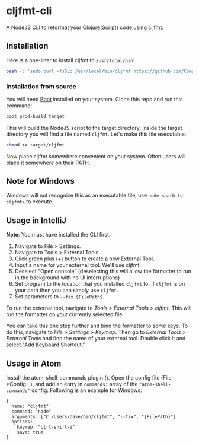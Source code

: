 # cljfmt-cli

A NodeJS CLI to reformat your Clojure(Script) code using [cljfmt](https://github.com/weavejester/cljfmt).

## Installation

Here is a one-liner to install cljfmt to `/usr/local/bin`:

```bash
bash -c 'sudo curl -fsSLo /usr/local/bin/cljfmt https://github.com/ComputeSoftware/cljfmt-cli/releases/download/v1.2/cljfmt && sudo chmod +x /usr/local/bin/cljfmt'
```


### Installation from source
You will need [Boot](https://github.com/boot-clj/boot) installed on your system. Clone this repo and run this command:

```bash
boot prod-build target
```

This will build the NodeJS script to the target directory. Inside the target directory
you will find a file named `cljfmt`. Let's make this file executable.

```bash
chmod +x target/cljfmt
```

Now place cljfmt somewhere convenient on your system. Often users will place it somewhere
on their PATH.

## Note for Windows
Windows will not recognize this as an executable file, use `node <path-to-cljfmt>` to execute.

## Usage in IntelliJ

**Note**: You must have installed the CLI first.

1. Navigate to File > Settings.
2. Navigate to Tools > External Tools.
3. Click green plus (+) button to create a new External Tool.
4. Input a name for your external tool. We'll use cljfmt.
5. Deselect "Open console" (deselecting this will allow the formatter to run in the background with no UI interruptions)
6. Set program to the location that you installed `cljfmt` to. If `cljfmt` is on your path then you can simply use `cljfmt`.
7. Set parameters to `--fix $FilePath$`.

To run the external tool, navigate to *Tools > External Tools > cljfmt*. This will run the formatter on your currently
selected file. 

You can take this one step further and bind the formatter to some keys. To do this, navigate to
*File > Settings > Keymap*. Then go to *External Tools > External Tools* and find the name of your external tool. 
Double click it and select "Add Keyboard Shortcut."

## Usage in Atom
Install the atom-shell-commands plugin (). Open the config file (File->Config...), and add an entry in `commands:` array of the `"atom-shell-commands"` config. Following is an example for Windows:

```
{
  name: "cljfmt"
  command: "node"
  arguments: ["C:/Users/dave/bin/cljfmt", "--fix", "{FilePath}"]
  options:
    keymap: "ctrl-shift-i"
    save: true
}
```
